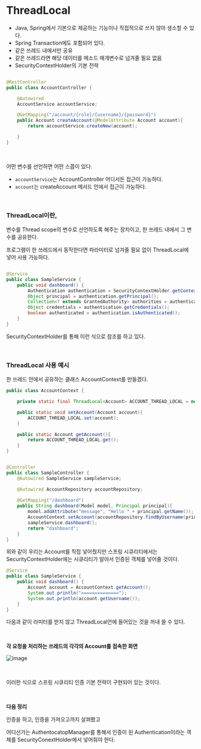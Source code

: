 # ThreadLocal

* Java, Spring에서 기본으로 제공하는 기능이나 직접적으로 쓰지 않아 생소할 수 있다.
* Spring Transaction에도 포함되어 있다.
* 같은 쓰레드 내에서만 공유
* 같은 쓰레드라면 해당 데이터를 메소드 매개변수로 넘겨줄 필요 없음
* SecurityContextHolder의 기본 전략


```java

@RestController
public class AccountController {

    @Autowired
    AccountService accountService;

    @GetMapping("/account/{role}/{username}/{password}")
    public Account createAccount(@ModelAttribute Account account){
        return accountService.createNew(account);

    }
}

```
<br>

어떤 변수를 선언하면 어떤 스콥이 있다.

* `accountService`는 AccountController 어디서든 접근이 가능하다.
* `account`는 createAccount 메서드 안에서 접근이 가능하다.

<br>

### ThreadLocal이란,
변수를 Thread scope의 변수로 선언하도록 해주는 장치이고, 한 쓰레드 내에서 그 변수를 공유한다.  

프로그램이 한 쓰레드에서 동작한다면 파라미터로 넘겨줄 필요 없이 ThreadLocal에 넣어 사용 가능하다.

```java

@Service
public class SampleService {
    public void dashboard() {
        Authentication authentication = SecurityContextHolder.getContext().getAuthentication();
        Object principal = authentication.getPrincipal();
        Collection<? extends GrantedAuthority> authorities = authentication.getAuthorities();
        Object credentials = authentication.getCredentials();
        boolean authenticated = authentication.isAuthenticated();
    }
}

```

SecurityContextHolder를 통해 이런 식으로 참조를 하고 있다.

<br>

### ThreadLocal 사용 예시

한 쓰레드 안에서 공유하는 클래스 AccountContext를 만들겠다.

```java
public class AccountContext {

    private static final ThreadLocal<Account> ACCOUNT_THREAD_LOCAL = new ThreadLocal<>();

    public static void setAccount(Account account){
        ACCOUNT_THREAD_LOCAL.set(account);
    }

    public static Account getAccount(){
        return ACCOUNT_THREAD_LOCAL.get();
    }
}

```


```java

@Controller
public class SampleController {
    @Autowired SampleService sampleService;

    @Autowired AccountRepository accountRepository;
    
    @GetMapping("/dashboard")
    public String dashboard(Model model, Principal principal){
        model.addAttribute("message", "Hello " + principal.getName());
        AccountContext.setAccount(accountRepository.findByUsername(principal.getName()));
        sampleService.dashboard();
        return "dashboard";
    }
}
```

위와 같이 우리는 Account를 직접 넣어줬지만 스프링 시큐리티에서는 SecurityContextHolder에는 시큐리티가 알아서 
인증된 객체를 넣어줄 것이다.

```java
@Service
public class SampleService {
    public void dashboard() {
        Account account = AccountContext.getAccount();
        System.out.println("==============");
        System.out.println(account.getUsername());
    }
}
```

다음과 같이 라미터를 받지 않고 ThreadLocal안에 들어있는 것을 꺼내 쓸 수 있다.

<br>

**각 요청을 처리하는 쓰레드의 각각의 Account를 접속한 화면**

![image](https://user-images.githubusercontent.com/57824259/233564321-c2f6365e-9159-4238-adbf-99a002a7dde2.png)

<br>

이러한 식으로 스프링 시큐리티 인증 기본 전략이 구현되어 있는 것이다.

<br>

**다음 정리**

인증을 하고, 인증을 가져오고까지 살펴봤고  

어디선가는 AuthentocatopManager를 통해서 인증이 된 Authentication이라는 객체를 SecurityConextHolder에서 넣어줘야 한다.
